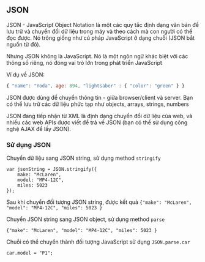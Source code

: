## JSON

JSON - JavaScript Object Notation là một các quy tắc định dạng văn bản để lưu trữ và chuyển đổi dữ liệu trong máy và theo cách mà con người có thể đọc được. Nó trông giống như cú pháp JavaScript ở dạng chuỗi (JSON bắt nguồn từ đó).

Nhưng JSON không là JavaScript. Nó là một ngôn ngữ khác biệt với các thông số riêng, nó đóng vai trò lớn trong phát triển JavaScript

Ví dụ về JSON:
```javascript
{ "name": "Yoda", age: 894, "lightsaber" : { "color": "green" } }
```

JSON được dùng để chuyển thông tin - giữa browser/client và server. Bạn có thể lưu trữ các dữ liệu phức tạp như objects, arrays, strings, numbers

JSON đang tiếp nhận từ XML là định dạng chuyển đổi dữ liệu của web, và nhiều các web APIs được viết để trả về JSON (bạn có thể sử dụng công nghệ AJAX để lấy JSON).

### Sử dụng JSON

Chuyển dữ liệu sang JSON string, sử dụng method ```stringify```
```
var jsonString = JSON.stringify({
    make: "McLaren",
    model: "MP4-12C",
    miles: 5023
});
```
Sau khi chuyển đối tượng JSON string, được kết quả ```{"make": "McLaren", "model": "MP4-12C", "miles": 5023 }```

Chuyển JSON string sang JSON object, sử dụng method ```parse```
```
{"make": "McLaren", "model": "MP4-12C", "miles": 5023 }
```
Chuỗi có thể chuyển thành đối tượng JavaScript sử dụng ```JSON.parse.car```
```
car.model = "P1";
```

